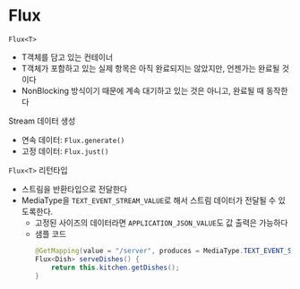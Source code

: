 # Flux
`Flux<T>`
- T객체를 담고 있는 컨테이너
- T객체가 포함하고 있는 실제 항목은 아직 완료되지는 않았지만, 언젠가는 완료될 것 이다
- NonBlocking 방식이기 때문에 계속 대기하고 있는 것은 아니고, 완료될 때 동작한다

Stream 데이터 생성
- 연속 데이터: `Flux.generate()`
- 고정 데이터: `Flux.just()`

`Flux<T>` 리턴타입
- 스트림을 반환타입으로 전달한다
- MediaType을 `TEXT_EVENT_STREAM_VALUE`로 해서 스트림 데이터가 전달될 수 있도록한다. 
   - 고정된 사이즈의 데이터라면 `APPLICATION_JSON_VALUE`도 값 출력은 가능하다
   - 샘플 코드
      ```java
      @GetMapping(value = "/server", produces = MediaType.TEXT_EVENT_STREAM_VALUE)
      Flux<Dish> serveDishes() {
          return this.kitchen.getDishes();
      }
      ```